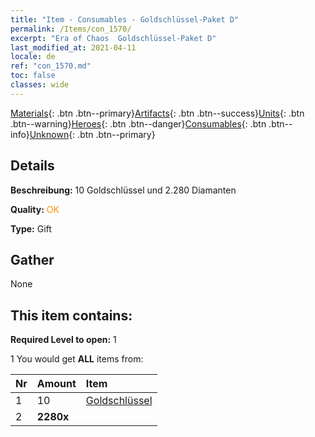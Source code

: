 ```yaml
---
title: "Item - Consumables - Goldschlüssel-Paket D"
permalink: /Items/con_1570/
excerpt: "Era of Chaos  Goldschlüssel-Paket D"
last_modified_at: 2021-04-11
locale: de
ref: "con_1570.md"
toc: false
classes: wide
---
```

 [Materials](/de/Items/){: .btn .btn--primary}[Artifacts](/de/Items/Artifacts/){: .btn .btn--success}[Units](/de/Items/Units/){: .btn .btn--warning}[Heroes](/de/Items/Heroes/){: .btn .btn--danger}[Consumables](/de/Items/Consumables/){: .btn .btn--info}[Unknown](/de/Items/Unknown/){: .btn .btn--primary}

## Details
 **Beschreibung:** 10 Goldschlüssel und 2.280 Diamanten

 **Quality:** <span style="color: #FF8C00">OK</span>

 **Type:** Gift

## Gather

  None

## This item contains:

 **Required Level to open:** 1

 1 You would get **ALL** items  from:

  | Nr | Amount |     Item    |
  |:---|:-------|:------------|
  | 1 | 10 | [Goldschlüssel](/de/Items/con_783/) | 
  | 2 |  **2280x** | <i class="fas fa-gem"/> |  | 
